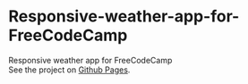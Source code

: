 # Responsive-weather-app-for-FreeCodeCamp
Responsive weather app for FreeCodeCamp
<br />
See the project on [ Github Pages](https://vyacheslavv44.github.io/Responsive-weather-app-for-FreeCodeCamp).
